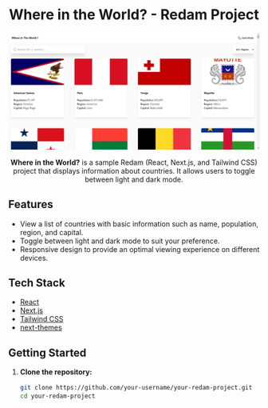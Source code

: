 <h1 align="center">Where in the World? - Redam Project</h1>

<p align="center">
  <img src="screenshot.png" alt="Where in the World? Screenshot">
</p>

<p align="center">
  <strong>Where in the World?</strong> is a sample Redam (React, Next.js, and Tailwind CSS) project that displays information about countries. It allows users to toggle between light and dark mode.
</p>

## Features

- View a list of countries with basic information such as name, population, region, and capital.
- Toggle between light and dark mode to suit your preference.
- Responsive design to provide an optimal viewing experience on different devices.

## Tech Stack

- [React](https://reactjs.org/)
- [Next.js](https://nextjs.org/)
- [Tailwind CSS](https://tailwindcss.com/)
- [next-themes](https://github.com/pacocoursey/next-themes)

## Getting Started

1. **Clone the repository:**

   ```bash
   git clone https://github.com/your-username/your-redam-project.git
   cd your-redam-project
